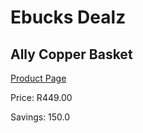 
# Ebucks Dealz
## Ally Copper Basket
[Product Page](https://www.ebucks.com/web/shop/productSelected.do?prodId=1129501602&catId=1130195724)

Price: R449.00

Savings: 150.0


	